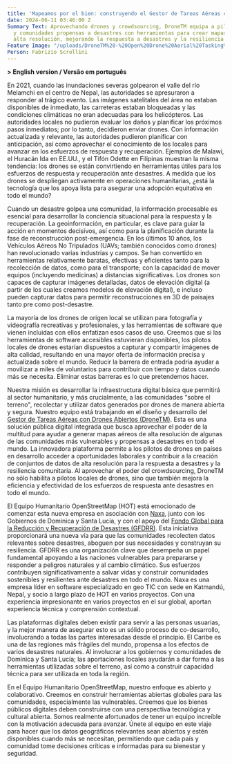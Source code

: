 ```yaml
---
title: 'Mapeamos por el bien: construyendo el Gestor de Tareas Aéreas con Drones Abiertos'
date: 2024-06-11 03:46:00 Z
Summary Text: Aprovechando drones y crowdsourcing, DroneTM equipa a pilotos locales
  y comunidades propensas a desastres con herramientas para crear mapas aéreos de
  alta resolución, mejorando la respuesta a desastres y la resiliencia comunitaria.
Feature Image: "/uploads/DroneTM%20-%20Open%20Drone%20Aerial%20Tasking%20Manager.jpg"
Person: Fabrizio Scrollini
---
```


**> English version / Versão em português**

En 2021, cuando las inundaciones severas golpearon el valle del río Melamchi en el centro de Nepal, las autoridades se apresuraron a responder al trágico evento. Las imágenes satelitales del área no estaban disponibles de inmediato, las carreteras estaban bloqueadas y las condiciones climáticas no eran adecuadas para los helicópteros. Las autoridades locales no pudieron evaluar los daños y planificar los próximos pasos inmediatos; por lo tanto, decidieron enviar drones. Con información actualizada y relevante, las autoridades pudieron planificar con anticipación, así como aprovechar el conocimiento de los locales para avanzar en los esfuerzos de respuesta y recuperación. Ejemplos de Malawi, el Huracán Ida en EE.UU., y el Tifón Odette en Filipinas muestran la misma tendencia: los drones se están convirtiendo en herramientas útiles para los esfuerzos de respuesta y recuperación ante desastres. A medida que los drones se despliegan activamente en operaciones humanitarias, ¿está la tecnología que los apoya lista para asegurar una adopción equitativa en todo el mundo?

Cuando un desastre golpea una comunidad, la información procesable es esencial para desarrollar la conciencia situacional para la respuesta y la recuperación. La geoinformación, en particular, es clave para guiar la acción en momentos decisivos, así como para la planificación durante la fase de reconstrucción post-emergencia. En los últimos 10 años, los Vehículos Aéreos No Tripulados (UAVs; también conocidos como drones) han revolucionado varias industrias y campos. Se han convertido en herramientas relativamente baratas, efectivas y eficientes tanto para la recolección de datos, como para el transporte; con la capacidad de mover equipos (incluyendo medicinas) a distancias significativas. Los drones son capaces de capturar imágenes detalladas, datos de elevación digital (a partir de los cuales creamos modelos de elevación digital), e incluso pueden capturar datos para permitir reconstrucciones en 3D de paisajes tanto pre como post-desastre.

La mayoría de los drones de origen local se utilizan para fotografía y videografía recreativas y profesionales, y las herramientas de software que vienen incluidas con ellos enfatizan esos casos de uso. Creemos que si las herramientas de software accesibles estuvieran disponibles, los pilotos locales de drones estarían dispuestos a capturar y compartir imágenes de alta calidad, resultando en una mayor oferta de información precisa y actualizada sobre el mundo. Reducir la barrera de entrada podría ayudar a movilizar a miles de voluntarios para contribuir con tiempo y datos cuando más se necesita. Eliminar estas barreras es lo que pretendemos hacer.

Nuestra misión es desarrollar la infraestructura digital básica que permitirá al sector humanitario, y más crucialmente, a las comunidades "sobre el terreno", recolectar y utilizar datos generados por drones de manera abierta y segura. Nuestro equipo está trabajando en el diseño y desarrollo del [Gestor de Tareas Aéreas con Drones Abiertos (DroneTM)](https://www.hotosm.org/tech-suite/drone-tasking-manager/). Esta es una solución pública digital integrada que busca aprovechar el poder de la multitud para ayudar a generar mapas aéreos de alta resolución de algunas de las comunidades más vulnerables y propensas a desastres en todo el mundo. La innovadora plataforma permite a los pilotos de drones en países en desarrollo acceder a oportunidades laborales y contribuir a la creación de conjuntos de datos de alta resolución para la respuesta a desastres y la resiliencia comunitaria. Al aprovechar el poder del crowdsourcing, DroneTM no sólo habilita a pilotos locales de drones, sino que también mejora la eficiencia y efectividad de los esfuerzos de respuesta ante desastres en todo el mundo.

El Equipo Humanitario OpenStreetMap (HOT) está emocionado de comenzar esta nueva empresa en asociación con [Naxa](https://naxa.com.np/), junto con los Gobiernos de Dominica y Santa Lucía, y con el apoyo del [Fondo Global para la Reducción y Recuperación de Desastres (GFDRR)](https://www.gfdrr.org/en). Esta iniciativa proporcionará una nueva vía para que las comunidades recolecten datos relevantes sobre desastres, aboguen por sus necesidades y construyan su resiliencia. GFDRR es una organización clave que desempeña un papel fundamental apoyando a las naciones vulnerables para prepararse y responder a peligros naturales y al cambio climático. Sus esfuerzos contribuyen significativamente a salvar vidas y construir comunidades sostenibles y resilientes ante desastres en todo el mundo. Naxa es una empresa líder en software especializado en geo TIC con sede en Katmandú, Nepal, y socio a largo plazo de HOT en varios proyectos. Con una experiencia impresionante en varios proyectos en el sur global, aportan experiencia técnica y comprensión contextual.

Las plataformas digitales deben existir para servir a las personas usuarias, y la mejor manera de asegurar esto es un sólido proceso de co-desarrollo, involucrando a todas las partes interesadas desde el principio. El Caribe es una de las regiones más frágiles del mundo, propensa a los efectos de varios desastres naturales. Al involucrar a los gobiernos y comunidades de Dominica y Santa Lucía; las aportaciones locales ayudarán a dar forma a las herramientas utilizadas sobre el terreno, así como a construir capacidad técnica para ser utilizada en toda la región.

En el Equipo Humanitario OpenStreetMap, nuestro enfoque es abierto y colaborativo. Creemos en construir herramientas abiertas globales para las comunidades, especialmente las vulnerables. Creemos que los bienes públicos digitales deben construirse con una perspectiva tecnológica y cultural abierta. Somos realmente afortunados de tener un equipo increíble con la motivación adecuada para avanzar. Únete al equipo en este viaje para hacer que los datos geográficos relevantes sean abiertos y estén disponibles cuando más se necesitan, permitiendo que cada país y comunidad tome decisiones críticas e informadas para su bienestar y seguridad.